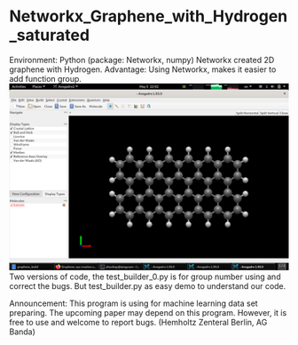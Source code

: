 # Networkx_Graphene_with_Hydrogen_saturated
Environment: Python (package: Networkx, numpy)
Networkx created 2D graphene with Hydrogen.
Advantage: Using Networkx, makes it easier to add function group.
![alt text](https://github.com/Sanhei/Networkx_Graphene_with_Hydrogen_saturated/blob/main/Screenshot%20from%202023-05-05%2022-02-35.png)
Two versions of code, the test_builder_0.py is for group number using and correct the bugs. But test_builder.py as easy demo to understand our code.

Announcement: This program is using for machine learning data set preparing. The upcoming paper may depend on this program.
However, it is free to use and welcome to report bugs. (Hemholtz Zenteral Berlin, AG Banda)
